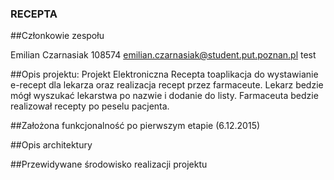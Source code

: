 ### RECEPTA


##Członkowie zespołu

Emilian Czarnasiak 108574 emilian.czarnasiak@student.put.poznan.pl
test

##Opis projektu:
Projekt Elektroniczna Recepta toaplikacja do wystawianie e-recept dla lekarza oraz realizacja recept przez
farmaceute.
Lekarz bedzie mógł wyszukać lekarstwa po nazwie i dodanie do listy. Farmaceuta bedzie realizował recepty po peselu pacjenta.

##Założona funkcjonalność po pierwszym etapie (6.12.2015)


##Opis architektury

##Przewidywane środowisko realizacji projektu
